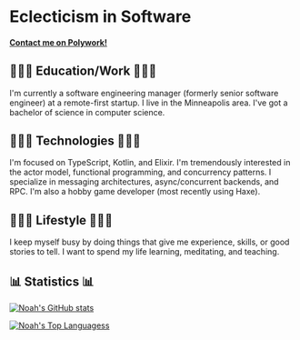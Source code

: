 # Eclecticism in Software

#### [Contact me on Polywork!](https://poly.work/nezteb/contact)

## 👨🏻‍💼 Education/Work 👨🏻‍💼
I'm currently a software engineering manager (formerly senior software engineer) at a remote-first startup. I live in the Minneapolis area. I've got a bachelor of science in computer science.

## 👨🏻‍💻 Technologies 👨🏻‍💻
I'm focused on TypeScript, Kotlin, and Elixir. I'm tremendously interested in the actor model, functional programming, and concurrency patterns. I specialize in messaging architectures, async/concurrent backends, and RPC. I'm also a hobby game developer (most recently using Haxe).

## 🧘🏻‍♂️ Lifestyle 🧘🏻‍♂️
I keep myself busy by doing things that give me experience, skills, or good stories to tell. I want to spend my life learning, meditating, and teaching.

## 📊 Statistics 📊

[![Noah's GitHub stats](https://github-readme-stats.vercel.app/api?username=nezteb&theme=dark&count_private=true&show_icons=true)](https://github.com/anuraghazra/github-readme-stats)

[![Noah's Top Languagess](https://github-readme-stats.vercel.app/api/top-langs/?username=nezteb&theme=dark&layout=compact)](https://github.com/anuraghazra/github-readme-stats)
